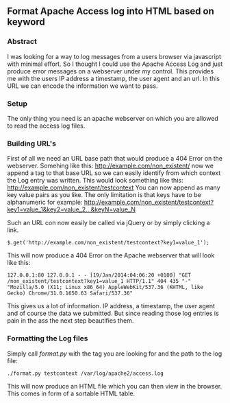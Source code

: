 ## Format Apache Access log into HTML based on keyword

### Abstract
I was looking for a way to log messages from a users browser via javascript with minimal effort. So I thought I could use the Apache Access Log and just produce error messages on a webserver under my control. This provides me with the users IP address a timestamp, the user agent and an url. In this URL we can encode the information we want to pass.

### Setup
The only thing you need is an apache webserver on which you are allowed to read the access log files.

### Building URL's
First of all we need an URL base path that would produce a 404 Error on the webserver. Somehing like this: http://example.com/non_existent/ now we append a tag to that base URL so we can easily identify from which context the Log entry was written. This would look something like this: http://example.com/non_existent/testcontext You can now append as many key value pairs as you like. The only limitation is that keys have to be alphanumeric for example: http://example.com/non_existent/testcontext?key1=value_1&key2=value_2...&keyN=value_N

Such an URL con now easily be called via jQuery or by simply clicking a link.

    $.get('http://example.com/non_existent/testcontext?key1=value_1');
    
This will now produce a 404 Error on the Apache webserver that will look like this:

    127.0.0.1:80 127.0.0.1 - - [19/Jan/2014:04:06:20 +0100] "GET /non_existent/testcontext?key1=value_1 HTTP/1.1" 404 435 "-" "Mozilla/5.0 (X11; Linux x86_64) AppleWebKit/537.36 (KHTML, like Gecko) Chrome/31.0.1650.63 Safari/537.36"

This gives us a lot of information. IP address, a timestamp, the user agent and of course the data we submitted. But since reading those log entries is pain in the ass the next step beautifies them.

### Formatting the Log files
Simply call *format.py* with the tag you are looking for and the path to the log file:

    ./format.py testcontext /var/log/apache2/access.log
    
This will now produce an HTML file which you can then view in the browser. This comes in form of a sortable HTML table.
